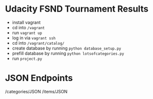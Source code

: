 Udacity FSND Tournament Results
=============

- install vagrant
- cd into `/vagrant`
- run `vagrant up`
- log in via `vagrant ssh`
- cd into `/vagrant/catalog/`
- create database by running `python database_setup.py`
- prefill database by running `python lotsofcategories.py`
- run `project.py`

# JSON Endpoints
/categories/JSON
/items/JSON